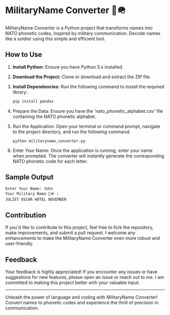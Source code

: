 # MilitaryName Converter 🫡🪖

MilitaryName Converter is a Python project that transforms names into NATO phonetic codes, inspired by military communication. Decode names like a soldier using this simple and efficient tool.

## How to Use

1. **Install Python:** Ensure you have Python 3.x installed.

2. **Download the Project:** Clone or download and extract the ZIP file.

3. **Install Dependencies:** Run the following command to install the required library:

   ```bash
   pip install pandas

4. Prepare the Data: Ensure you have the 'nato_phonetic_alphabet.csv' file containing the NATO phonetic alphabet.

5. Run the Application: Open your terminal or command prompt, navigate to the project directory, and run the following command:

   ```
   python militaryname_converter.py
   ```

6. Enter Your Name: Once the application is running, enter your name when prompted. The converter will instantly generate the corresponding NATO phonetic code for each letter.

## Sample Output

```
Enter Your Name: John
Your Military Name 🫡🪖 :
JULIET OSCAR HOTEL NOVEMBER
```

## Contribution

If you'd like to contribute to this project, feel free to fork the repository, make improvements, and submit a pull request. I welcome any enhancements to make the MilitaryName Converter even more robust and user-friendly.

## Feedback

Your feedback is highly appreciated! If you encounter any issues or have suggestions for new features, please open an issue or reach out to me. I am committed to making this project better with your valuable input.


---
Unleash the power of language and coding with MilitaryName Converter! Convert names to phonetic codes and experience the thrill of precision in communication.
